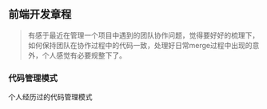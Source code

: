 ## 前端开发章程

> 有感于最近在管理一个项目中遇到的团队协作问题，觉得要好好的梳理下，如何保持团队在协作过程中的代码一致，处理好日常merge过程中出现的意外，个人感觉有必要规整下了。

### 代码管理模式

个人经历过的代码管理模式